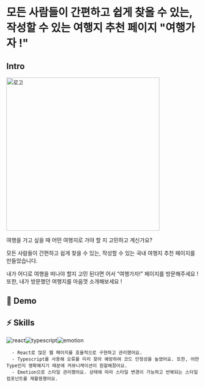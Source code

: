# 모든 사람들이 간편하고 쉽게 찾을 수 있는, 작성할 수 있는 여행지 추천 페이지 "여행가자 !"


## Intro
  <div style="width: 100%">
      <img width="400" style="margin: 0 auto" alt="로고" src="https://github.com/Cho-SeongJu/go-trip/assets/122018331/077a9fd3-8439-45e6-95dd-cf54cd4b9773" />
    </div>
  
  여행을 가고 싶을 때 어떤 여행지로 가야 할 지 고민하고 계신가요? 

  모든 사람들이 간편하고 쉽게 찾을 수 있는, 작성할 수 있는 국내 여행지 추천 페이지를 만들었습니다.

  내가 어디로 여행을 떠나야 할지 고민 된다면 어서 “여행가자!” 페이지를 방문해주세요 !
  또한, 내가 방문했던 여행지를 마음껏 소개해보세요 !
  
  <h2>🚀 Demo</h2>
  <div>
    
  </div>
  
  <h2>⚡️ Skills</h2>
  
  <div>
    <div style="display: flex">
      <img src="https://github.com/Cho-SeongJu/go-trip/assets/122018331/a1e3c8e4-725e-469c-810f-e527b537eb85" alt="react" width:50px height:50px>
      <img src="https://github.com/Cho-SeongJu/go-trip/assets/122018331/bde79676-4602-405b-9ae0-e36084f87259" alt="typescript" width:50px height:50px>
      <img src="https://github.com/Cho-SeongJu/go-trip/assets/122018331/8345bf4f-5a26-46f5-8c82-c85399eb119f" alt="emotion" width:50px height:50px>
    </div>
  
      - React로 많은 웹 페이지를 효율적으로 구현하고 관리했어요.
      - Typescript를 사용해 오류를 미리 찾아 예방하여 코드 안정성을 높였어요. 또한, 어떤 Type인지 명확해지기 때문에 커뮤니케이션이 원할해졌어요.
      - Emotion으로 스타일 관리했어요. 상태에 따라 스타일 변경이 가능하고 반복되는 스타일 컴포넌트를 재활용했어요.
  </div>
